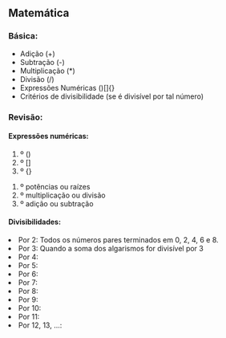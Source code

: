 ## Matemática

### Básica:
<ul>
    <li>Adição (+)</li>
    <li>Subtração (-)</li>
    <li>Multiplicação (*)</li>
    <li>Divisão (/)</li>
    <li>Expressões Numéricas ()[]{}</li>
	<li>Critérios de divisibilidade (se é divisível por tal número)</li>
</ul>

### Revisão:
#### Expressões numéricas:
<ol>
    <li>º ()</li>
    <li>º []</li>
    <li>º {}</li>
</ol>
<ol>
    <li>º potências ou raízes</li>
    <li>º multiplicação ou divisão</li>
    <li>º adição ou subtração</li>
</ol>

#### Divisibilidades:
<li>Por 2: Todos os números pares terminados em 0, 2, 4, 6 e 8.</li>
<li>Por 3: Quando a soma dos algarismos for divisível por 3</li>
<li>Por 4: </li>
<li>Por 5: </li>
<li>Por 6: </li>
<li>Por 7: </li>
<li>Por 8: </li>
<li>Por 9: </li>
<li>Por 10: </li>
<li>Por 11: </li>
<li>Por 12, 13, ...:</li>
